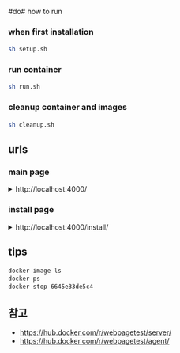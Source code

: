 #do# how to run

### when first installation

```sh
sh setup.sh
```

### run container

```sh
sh run.sh
```

### cleanup container and images

```sh
sh cleanup.sh
```

## urls

### main page

<details>
<summary>http://localhost:4000/</summary>
    
main page

</details>

### install page

<details>
<summary>http://localhost:4000/install/</summary>

![install](./img/install.png)

</details>

## tips

```
docker image ls
docker ps
docker stop 6645e33de5c4
```

## 참고

- https://hub.docker.com/r/webpagetest/server/
- https://hub.docker.com/r/webpagetest/agent/